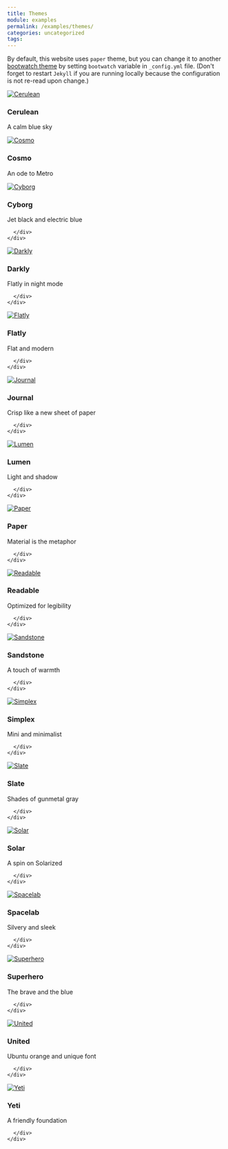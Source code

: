 ```yaml
---
title: Themes
module: examples
permalink: /examples/themes/
categories: uncategorized
tags: 
---
```


By default, this website uses `paper` theme, but you can change it to another [bootwatch theme](https://bootswatch.com/3/) by setting
`bootwatch` variable in `_config.yml` file.
(Don't forget to restart `Jekyll` if you are running locally because the configuration is not re-read upon change.)

<div class="row">

  <div class="col-lg-4 col-sm-6">
    <div class="thumbnail">
      <div class="image">
        <a href="#cerulean/"><img src="https://bootswatch.com/3/cerulean/thumbnail.png" class="img-responsive" alt="Cerulean"></a>
      </div>
      <div class="caption">
        <h3>Cerulean</h3>
        <p>A calm blue sky</p>
      </div>
    </div>
  </div>

  <div class="col-lg-4 col-sm-6">
    <div class="thumbnail">
      <div class="image">
        <a href="#cosmo/"><img class="img-responsive" src="https://bootswatch.com/3/cosmo/thumbnail.png" alt="Cosmo"></a>
      </div>
      <div class="caption">
        <h3>Cosmo</h3>
        <p>An ode to Metro</p>
      </div>
    </div>
  </div>

  <div class="col-lg-4 col-sm-6">
    <div class="thumbnail">
      <div class="image">
        <a href="#cyborg/"><img class="img-responsive" src="https://bootswatch.com/3/cyborg/thumbnail.png" alt="Cyborg"></a>
      </div>
      <div class="caption">
        <h3>Cyborg</h3>
        <p>Jet black and electric blue</p>


      </div>
    </div>
  </div>

  <div class="col-lg-4 col-sm-6">
    <div class="thumbnail">
      <div class="image">
        <a href="#darkly/"><img class="img-responsive" src="https://bootswatch.com/3/darkly/thumbnail.png" alt="Darkly"></a>
      </div>
      <div class="caption">
        <h3>Darkly</h3>
        <p>Flatly in night mode</p>


      </div>
    </div>
  </div>

  <div class="col-lg-4 col-sm-6">
    <div class="thumbnail">
      <div class="image">
        <a href="#flatly/"><img class="img-responsive" src="https://bootswatch.com/3/flatly/thumbnail.png" alt="Flatly"></a>
      </div>
      <div class="caption">
        <h3>Flatly</h3>
        <p>Flat and modern</p>


      </div>
    </div>
  </div>

  <div class="col-lg-4 col-sm-6">
    <div class="thumbnail">
      <div class="image">
        <a href="#journal/"><img class="img-responsive" src="https://bootswatch.com/3/journal/thumbnail.png" alt="Journal"></a>
      </div>
      <div class="caption">
        <h3>Journal</h3>
        <p>Crisp like a new sheet of paper</p>


      </div>
    </div>
  </div>

  <div class="col-lg-4 col-sm-6">
    <div class="thumbnail">
      <div class="image">
        <a href="#lumen/"><img src="https://bootswatch.com/3/lumen/thumbnail.png" class="img-responsive" alt="Lumen"></a>
      </div>
      <div class="caption">
        <h3>Lumen</h3>
        <p>Light and shadow</p>


      </div>
    </div>
  </div>

  <div class="col-lg-4 col-sm-6">
    <div class="thumbnail">
      <div class="image">
        <a href="#paper/"><img class="img-responsive" src="https://bootswatch.com/3/paper/thumbnail.png" alt="Paper"></a>
      </div>
      <div class="caption">
        <h3>Paper</h3>
        <p>Material is the metaphor</p>


      </div>
    </div>
  </div>

  <div class="col-lg-4 col-sm-6">
    <div class="thumbnail">
      <div class="image">
        <a href="#readable/"><img class="img-responsive" src="https://bootswatch.com/3/readable/thumbnail.png" alt="Readable"></a>
      </div>
      <div class="caption">
        <h3>Readable</h3>
        <p>Optimized for legibility</p>


      </div>
    </div>
  </div>

  <div class="col-lg-4 col-sm-6">
    <div class="thumbnail">
      <div class="image">
        <a href="#sandstone/"><img src="https://bootswatch.com/3/sandstone/thumbnail.png" class="img-responsive" alt="Sandstone"></a>
      </div>
      <div class="caption">
        <h3>Sandstone</h3>
        <p>A touch of warmth</p>


      </div>
    </div>
  </div>

  <div class="col-lg-4 col-sm-6">
    <div class="thumbnail">
      <div class="image">
        <a href="#simplex/"><img class="img-responsive" src="https://bootswatch.com/3/simplex/thumbnail.png" alt="Simplex"></a>
      </div>
      <div class="caption">
        <h3>Simplex</h3>
        <p>Mini and minimalist</p>


      </div>
    </div>
  </div>

  <div class="col-lg-4 col-sm-6">
    <div class="thumbnail">
      <div class="image">
        <a href="#slate/"><img class="img-responsive" src="https://bootswatch.com/3/slate/thumbnail.png" alt="Slate"></a>
      </div>
      <div class="caption">
        <h3>Slate</h3>
        <p>Shades of gunmetal gray</p>



      </div>
    </div>
  </div>

  <div class="col-lg-4 col-sm-6">
    <div class="thumbnail">
      <div class="image">
        <a href="#solar/"><img class="img-responsive" src="https://bootswatch.com/solar/thumbnail.png" alt="Solar"></a>
      </div>
      <div class="caption">
        <h3>Solar</h3>
        <p>A spin on Solarized</p>


      </div>
    </div>
  </div>

  <div class="col-lg-4 col-sm-6">
    <div class="thumbnail">
      <div class="image">
        <a href="#spacelab/"><img class="img-responsive" src="https://bootswatch.com/3/spacelab/thumbnail.png" alt="Spacelab"></a>
      </div>
      <div class="caption">
        <h3>Spacelab</h3>
        <p>Silvery and sleek</p>


      </div>
    </div>
  </div>

  <div class="col-lg-4 col-sm-6">
    <div class="thumbnail">
      <div class="image">
        <a href="#superhero/"><img class="img-responsive" src="https://bootswatch.com/3/superhero/thumbnail.png" alt="Superhero"></a>
      </div>
      <div class="caption">
        <h3>Superhero</h3>
        <p>The brave and the blue</p>


      </div>
    </div>
  </div>

  <div class="col-lg-4 col-sm-6">
    <div class="thumbnail">
      <div class="image">
        <a href="#united/"><img class="img-responsive" src="https://bootswatch.com/3/united/thumbnail.png" alt="United"></a>
      </div>
      <div class="caption">
        <h3>United</h3>
        <p>Ubuntu orange and unique font</p>


      </div>
    </div>
  </div>

  <div class="col-lg-4 col-sm-6">
    <div class="thumbnail">
      <div class="image">
        <a href="#yeti/"><img class="img-responsive" src="https://bootswatch.com/3/yeti/thumbnail.png" alt="Yeti"></a>
      </div>
      <div class="caption">
        <h3>Yeti</h3>
        <p>A friendly foundation</p>


      </div>
    </div>
  </div>


</div>
